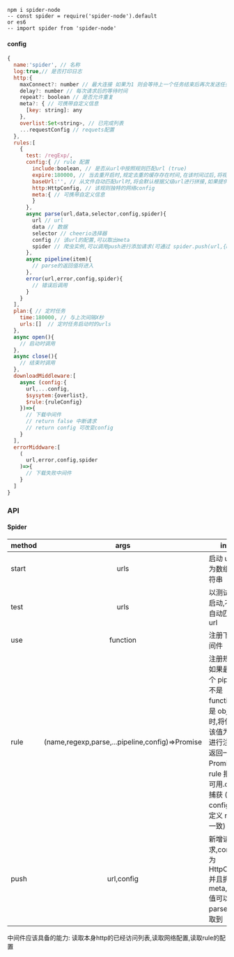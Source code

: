 ```
npm i spider-node
-- const spider = require('spider-node').default
or es6
-- import spider from 'spider-node'
```
#### config

```js
{
  name:'spider', // 名称
  log:true,// 是否打印日志
  http:{
    maxConnect?: number // 最大连接 如果为1 则会等待上一个任务结束后再次发送任务
    delay?: number // 每次请求后的等待时间
    repeat?: boolean // 是否允许重复
    meta?: { // 可携带自定义信息
      [key: string]: any
    },
    overlist:Set<string>, // 已完成列表
    ...requestConfig // requets配置
  },
  rules:[
    {
      test: /regExp/,
      config:{ // rule 配置
        include:boolean, // 是否从url中按照规则匹配url (true)
        expire:180000, // 当去重开启时,规定去重的缓存存在时间,在该时间过后,将视为新url不再去重
        baseUrl:'', // 从文件自动匹配url时,将会默认根据父级url进行拼接,如果提供此值,将使用它
        http:HttpConfig, // 该规则独特的网络config
        meta:{ // 可携带自定义信息
        }
      },
      async parse(url,data,selector,config,spider){
        url // url
        data // 数据
        selector // cheerio选择器
        config // 该url的配置,可以取出meta
        spider // 爬虫实例,可以调用push进行添加请求(可通过 spider.push(url,{meta:{}}))的方式传递信息
      },
      async pipeline(item){
        // parse的返回值将进入
      },
      error(url,error,config,spider){
        // 错误后调用
      }
    }
  ],
  plan:{ // 定时任务
    time:180000, // 与上次间隔X秒
    urls:[]  // 定时任务启动时的urls
  },
  async open(){
    // 启动时调用
  },
  async close(){
    // 结束时调用
  },
  downloadMiddleware:[
    async (config:{
      url,...config,
      $sysytem:{overlist},
      $rule:{ruleConfig}
    })=>{
      // 下载中间件
      // return false 中断请求
      // return config 可改变config
    }
  ],
  errorMiddware:[
    (
      url,error,config,spider
    )=>{
      // 下载失败中间件
    }
  ]
}
```

### API

#### Spider

| method |                      args                       | info                                                                                                                                                             |
| ------ | :---------------------------------------------: | ---------------------------------------------------------------------------------------------------------------------------------------------------------------- |
| start  |                      urls                       | 启动 url,可为数组或字符串                                                                                                                                        |
| test   |                      urls                       | 以测试规则启动,不会自动匹配 url                                                                                                                                  |
| use    |                    function                     | 注册下载中间件                                                                                                                                                   |
| rule   | (name,regexp,parse,...pipeline,config)=>Promise | 注册规则,如果最后一个 pipeline 不是 function 而是 object 时,将使用该值为配置进行注册,返回一个 Promise,当 rule 报错时可用.catch 捕获 (与 config 中定义 rule 一致) |
| push   |                   url,config                    | 新增请求,config 为 HttpConfig 并且拥有 meta,meta 值可以在 parse 中获取到                                                                                         |


中间件应该具备的能力:
读取本身http的已经访问列表,读取网络配置,读取rule的配置